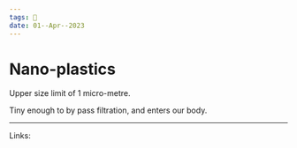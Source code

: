 ```yaml
---
tags: 🌱
date: 01--Apr--2023
---
```


# Nano-plastics

Upper size limit of 1 micro-metre.

Tiny enough to by pass filtration, and enters our body.

---
Links: 